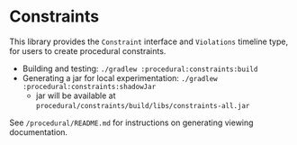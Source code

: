 # Constraints

This library provides the `Constraint` interface and `Violations` timeline type, for users to create procedural constraints.

- Building and testing: `./gradlew :procedural:constraints:build`
- Generating a jar for local experimentation: `./gradlew :procedural:constraints:shadowJar`
  - jar will be available at `procedural/constraints/build/libs/constraints-all.jar`

See `/procedural/README.md` for instructions on generating viewing documentation.
